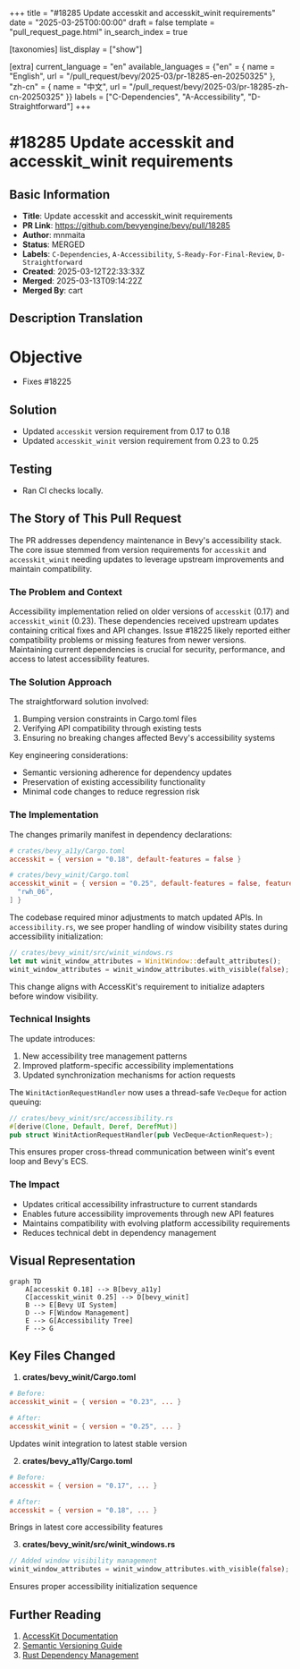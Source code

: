 +++
title = "#18285 Update accesskit and accesskit_winit requirements"
date = "2025-03-25T00:00:00"
draft = false
template = "pull_request_page.html"
in_search_index = true

[taxonomies]
list_display = ["show"]

[extra]
current_language = "en"
available_languages = {"en" = { name = "English", url = "/pull_request/bevy/2025-03/pr-18285-en-20250325" }, "zh-cn" = { name = "中文", url = "/pull_request/bevy/2025-03/pr-18285-zh-cn-20250325" }}
labels = ["C-Dependencies", "A-Accessibility", "D-Straightforward"]
+++

# #18285 Update accesskit and accesskit_winit requirements

## Basic Information
- **Title**: Update accesskit and accesskit_winit requirements
- **PR Link**: https://github.com/bevyengine/bevy/pull/18285
- **Author**: mnmaita
- **Status**: MERGED
- **Labels**: `C-Dependencies`, `A-Accessibility`, `S-Ready-For-Final-Review`, `D-Straightforward`
- **Created**: 2025-03-12T22:33:33Z
- **Merged**: 2025-03-13T09:14:22Z
- **Merged By**: cart

## Description Translation
# Objective

- Fixes #18225

## Solution

-  Updated `accesskit` version requirement from 0.17 to 0.18
-  Updated `accesskit_winit` version requirement from 0.23 to 0.25

## Testing

- Ran CI checks locally.

## The Story of This Pull Request

The PR addresses dependency maintenance in Bevy's accessibility stack. The core issue stemmed from version requirements for `accesskit` and `accesskit_winit` needing updates to leverage upstream improvements and maintain compatibility.

### The Problem and Context
Accessibility implementation relied on older versions of `accesskit` (0.17) and `accesskit_winit` (0.23). These dependencies received upstream updates containing critical fixes and API changes. Issue #18225 likely reported either compatibility problems or missing features from newer versions. Maintaining current dependencies is crucial for security, performance, and access to latest accessibility features.

### The Solution Approach
The straightforward solution involved:
1. Bumping version constraints in Cargo.toml files
2. Verifying API compatibility through existing tests
3. Ensuring no breaking changes affected Bevy's accessibility systems

Key engineering considerations:
- Semantic versioning adherence for dependency updates
- Preservation of existing accessibility functionality
- Minimal code changes to reduce regression risk

### The Implementation
The changes primarily manifest in dependency declarations:

```toml
# crates/bevy_a11y/Cargo.toml
accesskit = { version = "0.18", default-features = false }

# crates/bevy_winit/Cargo.toml
accesskit_winit = { version = "0.25", default-features = false, features = [
  "rwh_06",
] }
```

The codebase required minor adjustments to match updated APIs. In `accessibility.rs`, we see proper handling of window visibility states during accessibility initialization:

```rust
// crates/bevy_winit/src/winit_windows.rs
let mut winit_window_attributes = WinitWindow::default_attributes();
winit_window_attributes = winit_window_attributes.with_visible(false);
```

This change aligns with AccessKit's requirement to initialize adapters before window visibility.

### Technical Insights
The update introduces:
1. New accessibility tree management patterns
2. Improved platform-specific accessibility implementations
3. Updated synchronization mechanisms for action requests

The `WinitActionRequestHandler` now uses a thread-safe `VecDeque` for action queuing:

```rust
// crates/bevy_winit/src/accessibility.rs
#[derive(Clone, Default, Deref, DerefMut)]
pub struct WinitActionRequestHandler(pub VecDeque<ActionRequest>);
```

This ensures proper cross-thread communication between winit's event loop and Bevy's ECS.

### The Impact
- Updates critical accessibility infrastructure to current standards
- Enables future accessibility improvements through new API features
- Maintains compatibility with evolving platform accessibility requirements
- Reduces technical debt in dependency management

## Visual Representation

```mermaid
graph TD
    A[accesskit 0.18] --> B[bevy_a11y]
    C[accesskit_winit 0.25] --> D[bevy_winit]
    B --> E[Bevy UI System]
    D --> F[Window Management]
    E --> G[Accessibility Tree]
    F --> G
```

## Key Files Changed

1. **crates/bevy_winit/Cargo.toml**
```toml
# Before:
accesskit_winit = { version = "0.23", ... }

# After:
accesskit_winit = { version = "0.25", ... }
```
Updates winit integration to latest stable version

2. **crates/bevy_a11y/Cargo.toml**
```toml
# Before:
accesskit = { version = "0.17", ... }

# After:
accesskit = { version = "0.18", ... }
```
Brings in latest core accessibility features

3. **crates/bevy_winit/src/winit_windows.rs**
```rust
// Added window visibility management
winit_window_attributes = winit_window_attributes.with_visible(false);
```
Ensures proper accessibility initialization sequence

## Further Reading

1. [AccessKit Documentation](https://accesskit.dev/)
2. [Semantic Versioning Guide](https://semver.org/)
3. [Rust Dependency Management](https://doc.rust-lang.org/cargo/reference/managing-dependencies.html)